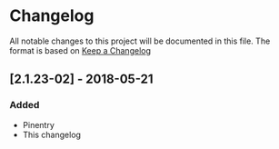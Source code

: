 # Changelog

All notable changes to this project will be documented in this file.
The format is based on [Keep a Changelog](https://keepachangelog.com/en/1.0.0/)

## [2.1.23-02] - 2018-05-21

### Added

- Pinentry
- This changelog
